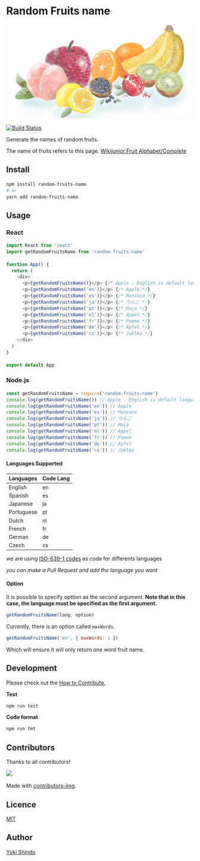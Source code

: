 # Random Fruits name

![Random Fruits name logo](./logo/project-logo.png)

[![Build Status](https://travis-ci.org/shinshin86/random-fruits-name.js.svg?branch=master)](https://travis-ci.org/shinshin86/random-fruits-name.js)

Generate the names of random fruits.

The name of fruits refers to this page.
[Wikijunior:Fruit Alphabet/Complete](https://en.wikibooks.org/wiki/Wikijunior:Fruit_Alphabet/Complete)

## Install

```bash
npm install random-fruits-name
# or
yarn add random-fruits-name
```

## Usage

### React

```javascript
import React from 'react'
import getRandomFruitsName from 'random-fruits-name'

function App() {
  return (
    <div>
      <p>{getRandomFruitsName()}</p> {/* Apple - English is default language */}
      <p>{getRandomFruitsName('en')}</p> {/* Apple */}
      <p>{getRandomFruitsName('es')}</p> {/* Manzana */}
      <p>{getRandomFruitsName('ja')}</p> {/* りんご */}
      <p>{getRandomFruitsName('pt')}</p> {/* Maça */}
      <p>{getRandomFruitsName('nl')}</p> {/* Appel */}
      <p>{getRandomFruitsName('fr')}</p> {/* Pomme */}
      <p>{getRandomFruitsName('de')}</p> {/* Apfel */}
      <p>{getRandomFruitsName('cs')}</p> {/* Jablko */}
    </div>
  )
}

export default App
```

### Node.js

```javascript
const getRandomFruitsName = require('random-fruits-name')
console.log(getRandomFruitsName()) // Apple - English is default language
console.log(getRandomFruitsName('en')) // Apple
console.log(getRandomFruitsName('es')) // Manzana
console.log(getRandomFruitsName('ja')) // りんご
console.log(getRandomFruitsName('pt')) // Maça
console.log(getRandomFruitsName('nl')) // Appel
console.log(getRandomFruitsName('fr')) // Pomme
console.log(getRandomFruitsName('de')) // Apfel
console.log(getRandomFruitsName('cs')) // Jablko
```

#### Languages Supported

| Languages  | Code Lang |
| ---------- | --------- |
| English    | en        |
| Spanish    | es        |
| Japanese   | ja        |
| Portuguese | pt        |
| Dutch      | nl        |
| French     | fr        |
| German     | de        |
| Czech      | cs        |

we are using [ISO-639-1 codes](https://en.wikipedia.org/wiki/List_of_ISO_639-1_codes) as code for differents languages

_you can make a Pull Request and add the language you want_

#### Option

It is possible to specify opttion as the second argument.
**Note that in this case, the language must be specified as the first argument.**

```javascript
getRandomFruitsName(lang, option)
```

Currently, there is an option called `maxWords`.

```javascript
getRandomFruitsName('en', { maxWords: 1 })
```

Which will ensure it will only return one word fruit name.

## Development

Please check out the [How to Contribute.](./CONTRIBUTING.md)

**Test**

```bash
npm run test
```

**Code format**

```bash
npm run fmt
```

## Contributors

Thanks to all contributors!

<a href="https://github.com/shinshin86/random-fruits-name.js/graphs/contributors">
  <img src="https://contrib.rocks/image?repo=shinshin86/random-fruits-name.js" />
</a>

Made with [contributors-img](https://contrib.rocks).

## Licence

[MIT](https://raw.githubusercontent.com/shinshin86/random-fruits-name.js/master/LICENSE)

## Author

[Yuki Shindo](https://shinshin86.com/)
